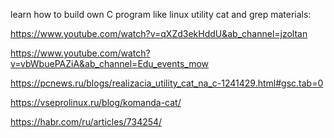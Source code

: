 learn how to build own C program like linux utility cat and grep
materials:

  https://www.youtube.com/watch?v=qXZd3ekHddU&ab_channel=jzoltan 
  
  https://www.youtube.com/watch?v=vbWbuePAZiA&ab_channel=Edu_events_mow
  
  https://pcnews.ru/blogs/realizacia_utility_cat_na_c-1241429.html#gsc.tab=0
  
  https://vseprolinux.ru/blog/komanda-cat/
  
  https://habr.com/ru/articles/734254/
